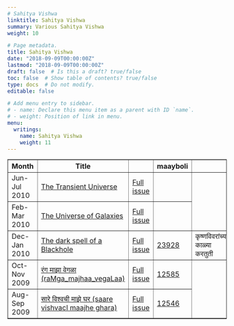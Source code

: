 ```yaml
---
# Sahitya Vishwa
linktitle: Sahitya Vishwa
summary: Various Sahitya Vishwa
weight: 10

# Page metadata.
title: Sahitya Vishwa
date: "2018-09-09T00:00:00Z"
lastmod: "2018-09-09T00:00:00Z"
draft: false  # Is this a draft? true/false
toc: false  # Show table of contents? true/false
type: docs  # Do not modify.
editable: false

# Add menu entry to sidebar.
# - name: Declare this menu item as a parent with ID `name`.
# - weight: Position of link in menu.
menu:
  writings:
    name: Sahitya Vishwa
    weight: 11
---
```


<TABLE BORDER=1>
<TR><TH>Month</TH><TH>Title</TH><TH></TH><TH>maayboli</TH><TH></TH></TR>

<TR>
<TD>
Jun-Jul 2010</TD><TD>
<A HREF=nonfic/TransientUniverse.pdf>
The Transient Universe</A>
</TD>
<TD><A
HREF="http://www.marathivishwa.org/files/pdf/SahityaVishwa-June 2010-July
2010-Master.pdf">
Full issue</A></TD>
<TD></TD>
</TR>

<TR>
<TD>
Feb-Mar 2010</TD><TD>
<A HREF=nonfic/UniverseofGalaxies.pdf>
The Universe of Galaxies</A>
</TD>
<TD><A
HREF="http://www.marathivishwa.org/Images/SahityaVishwa-Feb-2010-Mar-2010-Master.pdf">
Full issue</A></TD>
<TD></TD>
</TR>

<TR>
<TD>
Dec-Jan 2010</TD><TD>
<A HREF=nonfic/DarkSpellofaBlackhole.pdf>
The dark spell of a Blackhole</A>
</TD>
<TD><A
HREF="http://www.marathivishwa.org/Images/SahityaVishwa-Dec 2009-Jan
2010-Master.pdf">
Full issue</A></TD>
<TD><A HREF=http://www.maayboli.com/node/23928>23928</A></TD>
<TD>
&#2325;&#2371;&#2359;&#2381;&#2339;&#2357;&#2367;&#2357;&#2352;&#2366;&#2306;&#2330;&#2381;&#2351;&#2366;
&#2325;&#2366;&#2355;&#2381;&#2351;&#2366;
&#2325;&#2352;&#2340;&#2369;&#2340;&#2368;
</TD>
</TR>

<TR>
<TD>
Oct-Nov 2009</TD><TD>
<A HREF=mar_nonfic/raMga_majhaa_vegaLaa.pdf>
&#2352;&#2306;&#2327; &#2350;&#2366;&#2333;&#2366;
&#2357;&#2375;&#2327;&#2355;&#2366; 
(raMga_majhaa_vegaLaa)</A></TD>
<TD><A
HREF=http://www.marathivishwa.org/Images/SahityaVishwa-Oct-Nov-2009-Master.pdf>Full
issue</A></TD>
<TD><A HREF=http://www.maayboli.com/node/12585>12585</A></TD>
</TR>

<TR>
<TD>
Aug-Sep 2009</TD><TD>
<A HREF=mar_nonfic/SVAugSep09Ash.pdf>
&#2360;&#2366;&#2352;&#2375; &#2357;&#2367;&#2358;&#2381;&#2357;&#2330;&#2368;
&#2350;&#2366;&#2333;&#2375; &#2328;&#2352;
(saare vishvacI maajhe ghara)</A></TD>
<TD><A
HREF=http://www.marathivishwa.org/Images/SahityaVishwa-Aug-Sept%202009-Master-Final.pdf>Full
issue</A></TD>
<TD><A HREF=http://www.maayboli.com/node/12546>12546</A></TD>
</TR>
</TABLE>